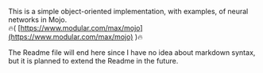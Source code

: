 This is a simple object-oriented implementation, with examples, of neural networks in Mojo.  
🔥( [https://www.modular.com/max/mojo](https://www.modular.com/max/mojo) )🔥

The Readme file will end here since I have no idea about markdown syntax, 
but it is planned to extend the Readme in the future.  
